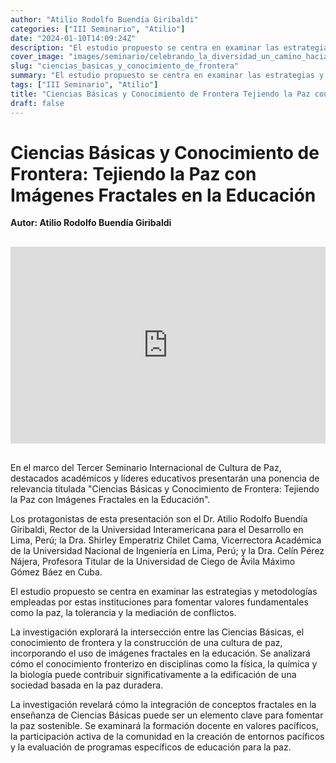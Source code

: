 ```yaml
---
author: "Atilio Rodolfo Buendía Giribaldi"
categories: ["III Seminario", "Atilio"]
date: "2024-01-10T14:09:24Z"
description: "El estudio propuesto se centra en examinar las estrategias y metodologías empleadas por estas instituciones para fomentar valores fundamentales como la paz, la tolerancia y la mediación de conflictos."
cover_image: "images/seminario/celebrando_la_diversidad_un_camino_hacia_la_paz_mundial.png"
slug: "ciencias_basicas_y_conocimiento_de_frontera"
summary: "El estudio propuesto se centra en examinar las estrategias y metodologías empleadas por estas instituciones para fomentar valores fundamentales como la paz, la tolerancia y la mediación de conflictos."
tags: ["III Seminario", "Atilio"]
title: "Ciencias Básicas y Conocimiento de Frontera Tejiendo la Paz con Imágenes Fractales en la Educación"
draft: false
---
```


# Ciencias Básicas y Conocimiento de Frontera: Tejiendo la Paz con Imágenes Fractales en la Educación
<div style="display: flex; justify-content: flex-start; font-weight: bold; margin-bottom: 30px;"> 
Autor: Atilio Rodolfo Buendía Giribaldi
</div>

<div style="display: flex; justify-content: center; margin-bottom: 30px;">
<iframe width="560" height="315" src="https://www.youtube.com/embed/DGksvCNInGE?si=4JPhAslko5dpoiST" title="YouTube video player" frameborder="0" allow="accelerometer; autoplay; clipboard-write; encrypted-media; gyroscope; picture-in-picture; web-share" allowfullscreen></iframe></div>

En el marco del Tercer Seminario Internacional de Cultura de Paz, destacados académicos y líderes educativos presentarán una ponencia de relevancia titulada "Ciencias Básicas y Conocimiento de Frontera: Tejiendo la Paz con Imágenes Fractales en la Educación".

Los protagonistas de esta presentación son el Dr. Atilio Rodolfo Buendía Giribaldi, Rector de la Universidad Interamericana para el Desarrollo en Lima, Perú; la Dra. Shirley Emperatriz Chilet Cama, Vicerrectora Académica de la Universidad Nacional de Ingeniería en Lima, Perú; y la Dra. Celín Pérez Nájera, Profesora Titular de la Universidad de Ciego de Ávila Máximo Gómez Báez en Cuba.

El estudio propuesto se centra en examinar las estrategias y metodologías empleadas por estas instituciones para fomentar valores fundamentales como la paz, la tolerancia y la mediación de conflictos.

La investigación explorará la intersección entre las Ciencias Básicas, el conocimiento de frontera y la construcción de una cultura de paz, incorporando el uso de imágenes fractales en la educación. Se analizará cómo el conocimiento fronterizo en disciplinas como la física, la química y la biología puede contribuir significativamente a la edificación de una sociedad basada en la paz duradera.

La investigación revelará cómo la integración de conceptos fractales en la enseñanza de Ciencias Básicas puede ser un elemento clave para fomentar la paz sostenible. Se examinará la formación docente en valores pacíficos, la participación activa de la comunidad en la creación de entornos pacíficos y la evaluación de programas específicos de educación para la paz.
